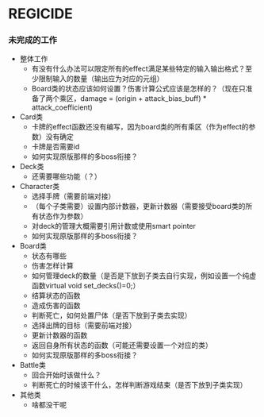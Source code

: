 # REGICIDE
### 未完成的工作
+ 整体工作
  + 有没有什么办法可以限定所有的effect满足某些特定的输入输出格式？至少限制输入的数量（输出应为对应的元组）
  + Board类的状态应该如何设置？伤害计算公式应该是怎样的？（现在只准备了两个乘区，damage = (origin + attack_bias_buff) \* attack_coefficient)
+ Card类
  + 卡牌的effect函数还没有编写，因为board类的所有乘区（作为effect的参数）没有确定
  + 卡牌是否需要id
  + 如何实现原版那样的多boss衔接？
+ Deck类
  + 还需要哪些功能（？）
+ Character类
  + 选择手牌（需要前端对接）
  + （每个子类需要）设置内部计数器，更新计数器（需要接受board类的所有状态作为参数）
  + 对deck的管理大概需要引用计数或使用smart pointer
  + 如何实现原版那样的多boss衔接？
+ Board类
  + 状态有哪些
  + 伤害怎样计算
  + 如何管理deck的数量（是否是下放到子类去自行实现，例如设置一个纯虚函数virtual void set_decks()=0;）
  + 结算状态的函数
  + 造成伤害的函数
  + 判断死亡，如何处置尸体（是否下放到子类去实现）
  + 选择出牌的目标（需要前端对接）
  + 更新计数器的函数
  + 返回自身所有状态的函数（可能还需要设置一个对应的类）
  + 如何实现原版那样的多boss衔接？
+ Battle类
  + 回合开始时该做什么？
  + 判断死亡的时候该干什么，怎样判断游戏结束（是否下放到子类实现）
+ 其他类
  + 啥都没干呢